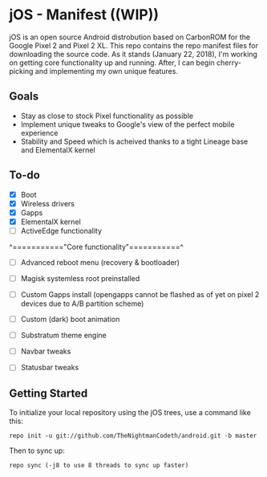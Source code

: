 jOS - Manifest ((WIP))
===========

jOS is an open source Android distrobution based on CarbonROM for the Google Pixel 2 and Pixel 2 XL. This repo contains the repo manifest files for downloading the source code. As it stands (January 22, 2018), I'm working on getting core functionality up and running. After, I can begin cherry-picking and implementing my own unique features.

Goals
--------------
* Stay as close to stock Pixel functionality as possible
* Implement unique tweaks to Google's view of the perfect mobile experience
* Stability and Speed which is acheived thanks to a tight Lineage base and ElementalX kernel

To-do
--------------
- [X] Boot
- [X] Wireless drivers
- [X] Gapps
- [X] ElementalX kernel
- [ ] ActiveEdge functionality

^==========="Core functionality"===========^ 
- [ ] Advanced reboot menu (recovery & bootloader)
- [ ] Magisk systemless root preinstalled
- [ ] Custom Gapps install (opengapps cannot be flashed as of yet on pixel 2 devices due to A/B partition scheme)
- [ ] Custom (dark) boot animation
- [ ] Substratum theme engine
- [ ] Navbar tweaks
- [ ] Statusbar tweaks


Getting Started
---------------

To initialize your local repository using the jOS trees, use a command like this:

    repo init -u git://github.com/TheNightmanCodeth/android.git -b master

Then to sync up:

    repo sync (-j8 to use 8 threads to sync up faster)
